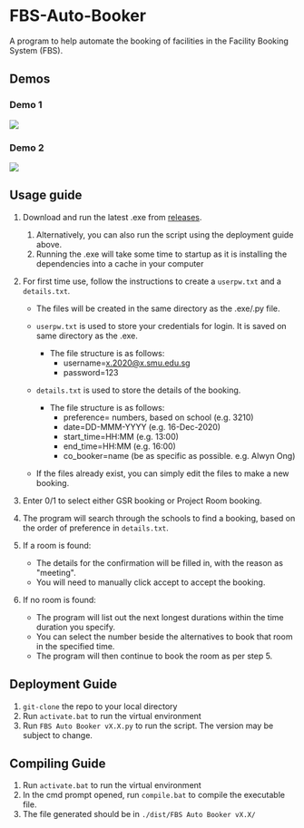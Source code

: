 # FBS-Auto-Booker
A program to help automate the booking of facilities in the Facility Booking System (FBS).

## Demos

### Demo 1
![](assets/demo.gif)

### Demo 2
![](assets/demo2.gif)

## Usage guide
1. Download and run the latest .exe from [releases](https://github.com/Alwyn-Ong/FBS-Auto-Booker/releases).
    1. Alternatively, you can also run the script using the deployment guide above.
    2. Running the .exe will take some time to startup as it is installing the dependencies into a cache in your computer
2. For first time use, follow the instructions to create a `userpw.txt` and a `details.txt`. 
    * The files will be created in the same directory as the .exe/.py file.
    * `userpw.txt` is used to store your credentials for login. It is saved on same directory as the .exe.
        * The file structure is as follows:
            * username=x.2020@x.smu.edu.sg
            * password=123
    * `details.txt` is used to store the details of the booking.
        * The file structure is as follows:
            * preference= numbers, based on school (e.g. 3210)
            * date=DD-MMM-YYYY (e.g. 16-Dec-2020)
            * start_time=HH:MM (e.g. 13:00)
            * end_time=HH:MM (e.g. 16:00)
            * co_booker=name (be as specific as possible. e.g. Alwyn Ong)

    * If the files already exist, you can simply edit the files to make a new booking.


3. Enter 0/1 to select either GSR booking or Project Room booking.
4. The program will search through the schools to find a booking, based on the order of preference in `details.txt`.
5. If a room is found:
    * The details for the confirmation will be filled in, with the reason as "meeting". 
    * You will need to manually click accept to accept the booking.
6. If no room is found:
    * The program will list out the next longest durations within the time duration you specify.
    * You can select the number beside the alternatives to book that room in the specified time.
    * The program will then continue to book the room as per step 5.

## Deployment Guide
1. `git-clone` the repo to your local directory
2. Run `activate.bat` to run the virtual environment
3. Run `FBS Auto Booker vX.X.py` to run the script. The version may be subject to change.

## Compiling Guide
1. Run `activate.bat` to run the virtual environment
2. In the cmd prompt opened, run `compile.bat` to compile the executable file.
3. The file generated should be in `./dist/FBS Auto Booker vX.X/`

